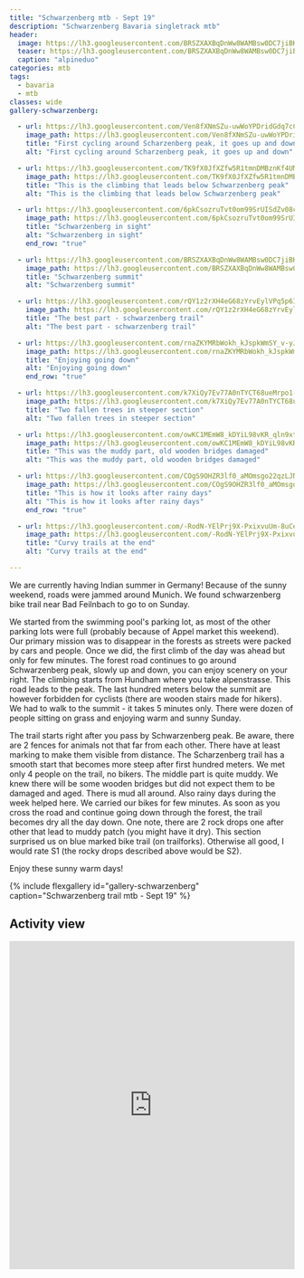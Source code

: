 ```yaml
---
title: "Schwarzenberg mtb - Sept 19"
description: "Schwarzenberg Bavaria singletrack mtb"
header:
  image: https://lh3.googleusercontent.com/BRSZXAXBqDnWw8WAMBsw0DC7jiBKCY4cYktXYrKeUApy-u9VSfVS0o2V9Pyi9g8GfBilmAr8XwefOz3dkEMc7Ko2fHSd3CTkHXMl53UNC7XH9CL_-hNw0v3bp1uhNTQCKyc1Xw1TUVJXtwfUtPu54lcEjdxEnINYiSo2RzUvyXseuSLdnNVlTbTzQ_iqUNdWllzyabwg9U6q-WUVKZYWXvuYM6A_w68SGpNb18kpXK3PO5r_70lCPpQIqVVc_9Fg8kG09S4kzjPMw-J9PUPQsBGQk_81ZWlMvyFOkA5qlKm0XmYa0haeo9uWmvzI0TcwwugvoB1yyoqatz1lhW71RaLKBKc_X_R8nKle_oC0nGywDABHnO6AfuazwTmzlbM6JGEQchx__sSiyPbDScO_DGL-Qf2s83ht0qHgQD59lo0jd0QFiX2eM-93R0yttF1Fj0UT02EjXu2qrf5bT7VG4H1lDaWgkpxrjtySf2sfqWAPsc-xoDS30TgimazuwS0YFAymfh7ZQMQIwujbtXDSl_cNQNW0HT2wmz2KO0rN-1x8YzPcZeFU-XIj-cA2A_8zTfJunFmZWw11L57VkcLMj3xQZAPpfsOBQrgCm4AykwQt9923GkQnLa6qUEXy3EcOHcrKPRXFBbS9iMaKYcyVUN6rvSk_EDXwvpKnHpt90uZwRQQtGiJGjXfE3F4o7N2zWXtbq75MkqSPo1mV66RXmDbVGQkQiKSA0mJ4qANizftDXb-TdA=w2016-h1512-no
  teaser: https://lh3.googleusercontent.com/BRSZXAXBqDnWw8WAMBsw0DC7jiBKCY4cYktXYrKeUApy-u9VSfVS0o2V9Pyi9g8GfBilmAr8XwefOz3dkEMc7Ko2fHSd3CTkHXMl53UNC7XH9CL_-hNw0v3bp1uhNTQCKyc1Xw1TUVJXtwfUtPu54lcEjdxEnINYiSo2RzUvyXseuSLdnNVlTbTzQ_iqUNdWllzyabwg9U6q-WUVKZYWXvuYM6A_w68SGpNb18kpXK3PO5r_70lCPpQIqVVc_9Fg8kG09S4kzjPMw-J9PUPQsBGQk_81ZWlMvyFOkA5qlKm0XmYa0haeo9uWmvzI0TcwwugvoB1yyoqatz1lhW71RaLKBKc_X_R8nKle_oC0nGywDABHnO6AfuazwTmzlbM6JGEQchx__sSiyPbDScO_DGL-Qf2s83ht0qHgQD59lo0jd0QFiX2eM-93R0yttF1Fj0UT02EjXu2qrf5bT7VG4H1lDaWgkpxrjtySf2sfqWAPsc-xoDS30TgimazuwS0YFAymfh7ZQMQIwujbtXDSl_cNQNW0HT2wmz2KO0rN-1x8YzPcZeFU-XIj-cA2A_8zTfJunFmZWw11L57VkcLMj3xQZAPpfsOBQrgCm4AykwQt9923GkQnLa6qUEXy3EcOHcrKPRXFBbS9iMaKYcyVUN6rvSk_EDXwvpKnHpt90uZwRQQtGiJGjXfE3F4o7N2zWXtbq75MkqSPo1mV66RXmDbVGQkQiKSA0mJ4qANizftDXb-TdA=w800-h300-no
  caption: "alpineduo"
categories: mtb
tags:
  - bavaria
  - mtb
classes: wide
gallery-schwarzenberg:

  - url: https://lh3.googleusercontent.com/Ven8fXNmSZu-uwWoYPDridGdq7cCP1gJCITHRd3dXyLrV0CMuUisRVIilKJlR1CIMxNPtEvY6JGHYZYuYikJ9D2UqPM5NTOJhdtewtS_eoBbSUJgbWU0NSPYj-b_jYOAEGmfDxF_0mLhU35brwq874ZbyUih93ij9iTjyTCJW_FQL2R2nQtXL1AsMdxn_MbJz_lG93RpEhLFMBvOaq0elnYBObsJ0Il_CdsqLkDgamLqwvRlZdwaMvnO8e_rFSKcUPDzxHHcmp4bjCCCtfAMxpRaNqq2DKB8Ku7m4iHMIEhongw2zwvhZqNuv2rcLh6GiyO8iT46QnDFUBFyZOvoPeX2495oOmGOvcRcmhlEe_NNL2fMWNB6vlOg9eE1q0wsJ-7-MGk2JmdZGUfjCklxNp-nZT_H3ft_yNKeGbDB7jyZKbfLKJNtld7G2MgKTCCac65iZlCq810nE81ik29gx3bvj3Jj0y7iN2aq8DQv8HzY96FUDyNgGjQCzEBTow2JoK487ZWhSfUxxVTiqZ799Ru4CDbTKJ3_qEeT8umJQD-zx7BwpeeZUQ2s7gaaE6mLXe45-wiGm4ezYabdPbv7QiJQ6VvsZ8Ris96e2bB9_BLnO1j2okTZ93zgkl4FJoviKapuRvLKA3gy1rCyoEA5sPFuv6aunh_1dvV3JTP2jCca1VTDFzAYYPdt09721_wnV7iQLoRyYBCiWQdCFwG9nuhiW0qGK4rJp1wEAzma0l21DPp_ZA=w1156-h1540-no
    image_path: https://lh3.googleusercontent.com/Ven8fXNmSZu-uwWoYPDridGdq7cCP1gJCITHRd3dXyLrV0CMuUisRVIilKJlR1CIMxNPtEvY6JGHYZYuYikJ9D2UqPM5NTOJhdtewtS_eoBbSUJgbWU0NSPYj-b_jYOAEGmfDxF_0mLhU35brwq874ZbyUih93ij9iTjyTCJW_FQL2R2nQtXL1AsMdxn_MbJz_lG93RpEhLFMBvOaq0elnYBObsJ0Il_CdsqLkDgamLqwvRlZdwaMvnO8e_rFSKcUPDzxHHcmp4bjCCCtfAMxpRaNqq2DKB8Ku7m4iHMIEhongw2zwvhZqNuv2rcLh6GiyO8iT46QnDFUBFyZOvoPeX2495oOmGOvcRcmhlEe_NNL2fMWNB6vlOg9eE1q0wsJ-7-MGk2JmdZGUfjCklxNp-nZT_H3ft_yNKeGbDB7jyZKbfLKJNtld7G2MgKTCCac65iZlCq810nE81ik29gx3bvj3Jj0y7iN2aq8DQv8HzY96FUDyNgGjQCzEBTow2JoK487ZWhSfUxxVTiqZ799Ru4CDbTKJ3_qEeT8umJQD-zx7BwpeeZUQ2s7gaaE6mLXe45-wiGm4ezYabdPbv7QiJQ6VvsZ8Ris96e2bB9_BLnO1j2okTZ93zgkl4FJoviKapuRvLKA3gy1rCyoEA5sPFuv6aunh_1dvV3JTP2jCca1VTDFzAYYPdt09721_wnV7iQLoRyYBCiWQdCFwG9nuhiW0qGK4rJp1wEAzma0l21DPp_ZA=w300-h400-no
    title: "First cycling around Scharzenberg peak, it goes up and down"
    alt: "First cycling around Scharzenberg peak, it goes up and down"

  - url: https://lh3.googleusercontent.com/TK9fX0JfXZfw5R1tmnDMBznKf4UMhbggKmbv6zUICDDXcOyjNVUEu_UevXNpx3VeW8-KojnPmPcw3ZFbNygkRwYBRZLJLDB_2UB3L3fzM1-rZCZD0fFlmaIzkj1zWrwKuwzg2LvVKo4WCsgPE5l0vqPh489U-i9z5d4SThIc5GIteGSpoai9ZXUI4bSn1F5wqFc7k3_l3-1uQiEMj112Z-UcvfbXtQFGlfoY1pguqJEWutAruy3MrOKirqGviQwiHb2L_45-vgXWbATduxeMNniD7boR8nob-8W7YtiHrwBMx-AjelHE5rU6oqFKOIMiTB8LfhBUP_MPAgyN9LDruyA8qwA4PvqElOgTwCfzrG1aCoEqvPruORYbguBYQzzVLL3Db2pfmyde8lk4WSH8Bp6_hFMXKGrpn7NLS-iRtktAdlAx696FUf3ocvWZbYAOiPwA6Z2ts1pPhQOUnncscYXox_SXP0TqcEFUvDOWSaPZygkoyxk1jBcHmjy05eJUGOgxk_GSJaeEYEZ35QGn-Mc7yH_YQYNlC6fOQiKHlL1QGu4_vII_Um10loXjMKOlpW8kqLXLl1TG4IB5YHBAprvcoEP-cWx1-E5-EoPVTUBDt0oOf1xilFHGXiljmeG8R27FkldSipKxW1usNuWQ6Sepl_gxmeNSjXIqQiFc7Vd3oO06ROxf8LU7_fOPPXgXmoE8Sk7qUv-zuQ6dnKUkLkefcKY0BQCFJDP600OBhlwnRxe4Kw=w1156-h1540-no
    image_path: https://lh3.googleusercontent.com/TK9fX0JfXZfw5R1tmnDMBznKf4UMhbggKmbv6zUICDDXcOyjNVUEu_UevXNpx3VeW8-KojnPmPcw3ZFbNygkRwYBRZLJLDB_2UB3L3fzM1-rZCZD0fFlmaIzkj1zWrwKuwzg2LvVKo4WCsgPE5l0vqPh489U-i9z5d4SThIc5GIteGSpoai9ZXUI4bSn1F5wqFc7k3_l3-1uQiEMj112Z-UcvfbXtQFGlfoY1pguqJEWutAruy3MrOKirqGviQwiHb2L_45-vgXWbATduxeMNniD7boR8nob-8W7YtiHrwBMx-AjelHE5rU6oqFKOIMiTB8LfhBUP_MPAgyN9LDruyA8qwA4PvqElOgTwCfzrG1aCoEqvPruORYbguBYQzzVLL3Db2pfmyde8lk4WSH8Bp6_hFMXKGrpn7NLS-iRtktAdlAx696FUf3ocvWZbYAOiPwA6Z2ts1pPhQOUnncscYXox_SXP0TqcEFUvDOWSaPZygkoyxk1jBcHmjy05eJUGOgxk_GSJaeEYEZ35QGn-Mc7yH_YQYNlC6fOQiKHlL1QGu4_vII_Um10loXjMKOlpW8kqLXLl1TG4IB5YHBAprvcoEP-cWx1-E5-EoPVTUBDt0oOf1xilFHGXiljmeG8R27FkldSipKxW1usNuWQ6Sepl_gxmeNSjXIqQiFc7Vd3oO06ROxf8LU7_fOPPXgXmoE8Sk7qUv-zuQ6dnKUkLkefcKY0BQCFJDP600OBhlwnRxe4Kw=w300-h400-no
    title: "This is the climbing that leads below Schwarzenberg peak"
    alt: "This is the climbing that leads below Schwarzenberg peak"

  - url: https://lh3.googleusercontent.com/6pkCsozruTvt0om99SrUISdZv08cpTl8728ajy4vil93ObbT5ape2sIgE-T6nCbivWgPQKBSfTjt152gYyVVnbakKa23foNRLfFBzPwMPA7948AwqspSPvV3Q7K88CLiqlKG2fOnUzwylUpxf0-Qnd6RqF-MTyK1ifl6zWTvru_PfTUjax5VGtFG5n8555ABwpGjk49ZzO_wT7hfRrtYQvM8pzBL8REFqGqYH54iEvHtSu_vqldF0ykQXoEY5_Yjb4xCG2nM9U4vhivlOUETDWq0KRSkxinwexJtm9RHCzx_ujXkRloYH7ValJLOyc7OYiYRsgFAlOe_5L7vVbhr8WIXb899bQ23clT3cQsAuiZLRmaZ-E1fAbuhEnu-iNB3we_GRf1KqXbLSiV6JZngU_tA58GMzDIoqTuY7viDqs8qQ61NpEGQ1K5oGbulqLIkJyS-iqRjVNUkLegHJHB3I9tSjwYjeLR_edTLOYcAUwDg48RLQQxEpveB-ajD3u1VgbPtj8-KZPww8V9arOBIHDtj9cYADVNiCmCLdDoL8waVoeyhttx2n8tJRfiXcpCDsb8Wm8Fbgp5Yv5NFJzxKiLxCf5jESccH4Am_6aGI4pC4JI-v-BlB0I6oGniwsDm_9iS2apK7B-YY71zGWbyLEOYz_wJ0GwzkiwOvniB-_MZ4TpfUgvI-eFXipChaWXMVDJVMcXetDDm0OzIlEgWtBloWBqQNIvN4YuRdvgZj86YLWyNq5w=w2016-h1512-no
    image_path: https://lh3.googleusercontent.com/6pkCsozruTvt0om99SrUISdZv08cpTl8728ajy4vil93ObbT5ape2sIgE-T6nCbivWgPQKBSfTjt152gYyVVnbakKa23foNRLfFBzPwMPA7948AwqspSPvV3Q7K88CLiqlKG2fOnUzwylUpxf0-Qnd6RqF-MTyK1ifl6zWTvru_PfTUjax5VGtFG5n8555ABwpGjk49ZzO_wT7hfRrtYQvM8pzBL8REFqGqYH54iEvHtSu_vqldF0ykQXoEY5_Yjb4xCG2nM9U4vhivlOUETDWq0KRSkxinwexJtm9RHCzx_ujXkRloYH7ValJLOyc7OYiYRsgFAlOe_5L7vVbhr8WIXb899bQ23clT3cQsAuiZLRmaZ-E1fAbuhEnu-iNB3we_GRf1KqXbLSiV6JZngU_tA58GMzDIoqTuY7viDqs8qQ61NpEGQ1K5oGbulqLIkJyS-iqRjVNUkLegHJHB3I9tSjwYjeLR_edTLOYcAUwDg48RLQQxEpveB-ajD3u1VgbPtj8-KZPww8V9arOBIHDtj9cYADVNiCmCLdDoL8waVoeyhttx2n8tJRfiXcpCDsb8Wm8Fbgp5Yv5NFJzxKiLxCf5jESccH4Am_6aGI4pC4JI-v-BlB0I6oGniwsDm_9iS2apK7B-YY71zGWbyLEOYz_wJ0GwzkiwOvniB-_MZ4TpfUgvI-eFXipChaWXMVDJVMcXetDDm0OzIlEgWtBloWBqQNIvN4YuRdvgZj86YLWyNq5w=w300-h400-no
    title: "Schwarzenberg in sight"
    alt: "Schwarzenberg in sight"
    end_row: "true"

  - url: https://lh3.googleusercontent.com/BRSZXAXBqDnWw8WAMBsw0DC7jiBKCY4cYktXYrKeUApy-u9VSfVS0o2V9Pyi9g8GfBilmAr8XwefOz3dkEMc7Ko2fHSd3CTkHXMl53UNC7XH9CL_-hNw0v3bp1uhNTQCKyc1Xw1TUVJXtwfUtPu54lcEjdxEnINYiSo2RzUvyXseuSLdnNVlTbTzQ_iqUNdWllzyabwg9U6q-WUVKZYWXvuYM6A_w68SGpNb18kpXK3PO5r_70lCPpQIqVVc_9Fg8kG09S4kzjPMw-J9PUPQsBGQk_81ZWlMvyFOkA5qlKm0XmYa0haeo9uWmvzI0TcwwugvoB1yyoqatz1lhW71RaLKBKc_X_R8nKle_oC0nGywDABHnO6AfuazwTmzlbM6JGEQchx__sSiyPbDScO_DGL-Qf2s83ht0qHgQD59lo0jd0QFiX2eM-93R0yttF1Fj0UT02EjXu2qrf5bT7VG4H1lDaWgkpxrjtySf2sfqWAPsc-xoDS30TgimazuwS0YFAymfh7ZQMQIwujbtXDSl_cNQNW0HT2wmz2KO0rN-1x8YzPcZeFU-XIj-cA2A_8zTfJunFmZWw11L57VkcLMj3xQZAPpfsOBQrgCm4AykwQt9923GkQnLa6qUEXy3EcOHcrKPRXFBbS9iMaKYcyVUN6rvSk_EDXwvpKnHpt90uZwRQQtGiJGjXfE3F4o7N2zWXtbq75MkqSPo1mV66RXmDbVGQkQiKSA0mJ4qANizftDXb-TdA=w2016-h1512-no
    image_path: https://lh3.googleusercontent.com/BRSZXAXBqDnWw8WAMBsw0DC7jiBKCY4cYktXYrKeUApy-u9VSfVS0o2V9Pyi9g8GfBilmAr8XwefOz3dkEMc7Ko2fHSd3CTkHXMl53UNC7XH9CL_-hNw0v3bp1uhNTQCKyc1Xw1TUVJXtwfUtPu54lcEjdxEnINYiSo2RzUvyXseuSLdnNVlTbTzQ_iqUNdWllzyabwg9U6q-WUVKZYWXvuYM6A_w68SGpNb18kpXK3PO5r_70lCPpQIqVVc_9Fg8kG09S4kzjPMw-J9PUPQsBGQk_81ZWlMvyFOkA5qlKm0XmYa0haeo9uWmvzI0TcwwugvoB1yyoqatz1lhW71RaLKBKc_X_R8nKle_oC0nGywDABHnO6AfuazwTmzlbM6JGEQchx__sSiyPbDScO_DGL-Qf2s83ht0qHgQD59lo0jd0QFiX2eM-93R0yttF1Fj0UT02EjXu2qrf5bT7VG4H1lDaWgkpxrjtySf2sfqWAPsc-xoDS30TgimazuwS0YFAymfh7ZQMQIwujbtXDSl_cNQNW0HT2wmz2KO0rN-1x8YzPcZeFU-XIj-cA2A_8zTfJunFmZWw11L57VkcLMj3xQZAPpfsOBQrgCm4AykwQt9923GkQnLa6qUEXy3EcOHcrKPRXFBbS9iMaKYcyVUN6rvSk_EDXwvpKnHpt90uZwRQQtGiJGjXfE3F4o7N2zWXtbq75MkqSPo1mV66RXmDbVGQkQiKSA0mJ4qANizftDXb-TdA=w400-h300-no
    title: "Schwarzenberg summit"
    alt: "Schwarzenberg summit"

  - url: https://lh3.googleusercontent.com/rQY1z2rXH4eG68zYrvEylVPq5p6ILmFvPpOdZDINN2Y2NHHbRes8hGuSlH1F7pxGYsOcvAQ7vZ6_Ffr-w1P8yj2w8IY4nl272rXlbP6l-J1T-g6cg-CRJwiIv_Mr4--lUVsqPxv5JfjjSCFuWIy8z2h2hziEI6frL447YewsEx_-TeAR1irqJJJvhC4jePc93FSrjhHAh8WSHenmuXRDwHXHzGiYjLv6JfiNkTzUP1ATQLfprm9-_xDS2w8xoykTnTZtL8XsZwX0EiVeuL01vFV-gYW7cNE7g2Gt-hwo1ITJHoktaleucem8SeVsvUfGYWup7gficyVdm9UmEiMxNFqg5F4_BsGBipZXSYmfBSlnRoNNjC0FfV9rqkeodRk41EeoTxZ_qmA4Jbhs17lq55uTXMZ1DQ02OdOTHRg8LiI_5Muj_LfPrlAqNSVEXDco777jDtTuWuR4s7HRMVVBWvCvQde30i3Ihxk1FvJVpLTBb_Nxnv6olxwd9cL0I4NQaLAYnIF4KBt8AWiyA64lhg25zbN1jzMejmXEwWhTznf0Dt2TZX83ivkLtRHylBdZCWcaaFUlnaP183mWyg0XyBdMv7aM-D42Us5p2hX0ZzIZ-kljfH9f2nGFXklZO3xcwgrMZ4z815nJaQUrRktQ8eHJmSPurJpECM46MRBIeJB5R2T8ME6S5s59qvxgXbX4K1tpK8RerFN808RUbdusoZHKuhEIStlljgRS2MXE20a-KDwqWA=w1156-h1540-no
    image_path: https://lh3.googleusercontent.com/rQY1z2rXH4eG68zYrvEylVPq5p6ILmFvPpOdZDINN2Y2NHHbRes8hGuSlH1F7pxGYsOcvAQ7vZ6_Ffr-w1P8yj2w8IY4nl272rXlbP6l-J1T-g6cg-CRJwiIv_Mr4--lUVsqPxv5JfjjSCFuWIy8z2h2hziEI6frL447YewsEx_-TeAR1irqJJJvhC4jePc93FSrjhHAh8WSHenmuXRDwHXHzGiYjLv6JfiNkTzUP1ATQLfprm9-_xDS2w8xoykTnTZtL8XsZwX0EiVeuL01vFV-gYW7cNE7g2Gt-hwo1ITJHoktaleucem8SeVsvUfGYWup7gficyVdm9UmEiMxNFqg5F4_BsGBipZXSYmfBSlnRoNNjC0FfV9rqkeodRk41EeoTxZ_qmA4Jbhs17lq55uTXMZ1DQ02OdOTHRg8LiI_5Muj_LfPrlAqNSVEXDco777jDtTuWuR4s7HRMVVBWvCvQde30i3Ihxk1FvJVpLTBb_Nxnv6olxwd9cL0I4NQaLAYnIF4KBt8AWiyA64lhg25zbN1jzMejmXEwWhTznf0Dt2TZX83ivkLtRHylBdZCWcaaFUlnaP183mWyg0XyBdMv7aM-D42Us5p2hX0ZzIZ-kljfH9f2nGFXklZO3xcwgrMZ4z815nJaQUrRktQ8eHJmSPurJpECM46MRBIeJB5R2T8ME6S5s59qvxgXbX4K1tpK8RerFN808RUbdusoZHKuhEIStlljgRS2MXE20a-KDwqWA=w300-h400-no
    title: "The best part - schwarzenberg trail"
    alt: "The best part - schwarzenberg trail"

  - url: https://lh3.googleusercontent.com/rnaZKYMRbWokh_kJspkWmSY_v-yJDOGwVusXjTOTYOa0tyrh3gB4Jtau16Cz3sf_5Eufw-moMczg1ZAnp3Ft1GRI011B1qSayG6_Z8XKKv0YeNfAputCNhib3avS6IOc6RedqJzHH_eeN0Ls9dkzrrVqquQ1ATavX_rDN6l0Uupa11JQXTlqHACaqbCJxrSwVCsJF2_ztkgRiHjbIZhwLCYd7z2reXyF_v-G2fWL4ncHcgLXnf_i9tnkRpi6_6o_hKLW0MJ_uDLZ5dEbfNKEsxuzsMwFJr1igXSUxd9jk13mSMs3DX-1D3HmOzBpj7bV07unliElBZm2uZzNhS2iRna1K6ornEgUumg1V34PboAJF1cIOW9air-pydoH1-MkUuaTmp97N4KtLzE_oEsBJdSEYCWPcpBl6w59PItFQU2BCJCTsx3tP2rG1xaB5Hlz_MpwnSG1nhgOBrqHx2cX3utuTcM4AzBdbYYkJxS-N3vgYScgtuEy8CpewM13XBSPWBGZyxz_ywJJat94U85ijq1U3yBNOVSLI7YFjWtnexM-ayPJY-WBNjfPMYQxPmeSkZGJFEv3ySZ14_DnvsusgmhK_9OKfdjO1Zj0ClWl5k7vTJVMsfirP07V5ApFs4yOY99y6G2Aq9Sz_t8f-3PwpCELNFGxrvz9zTf-ecBk4E12nrjDyWhIc0wKdrPfYpBlYOZPjFqeyyOU1zJoooSiiAjKEMlKKNFEvFHBhYQlN3vL3rEj_A=w1156-h1540-no
    image_path: https://lh3.googleusercontent.com/rnaZKYMRbWokh_kJspkWmSY_v-yJDOGwVusXjTOTYOa0tyrh3gB4Jtau16Cz3sf_5Eufw-moMczg1ZAnp3Ft1GRI011B1qSayG6_Z8XKKv0YeNfAputCNhib3avS6IOc6RedqJzHH_eeN0Ls9dkzrrVqquQ1ATavX_rDN6l0Uupa11JQXTlqHACaqbCJxrSwVCsJF2_ztkgRiHjbIZhwLCYd7z2reXyF_v-G2fWL4ncHcgLXnf_i9tnkRpi6_6o_hKLW0MJ_uDLZ5dEbfNKEsxuzsMwFJr1igXSUxd9jk13mSMs3DX-1D3HmOzBpj7bV07unliElBZm2uZzNhS2iRna1K6ornEgUumg1V34PboAJF1cIOW9air-pydoH1-MkUuaTmp97N4KtLzE_oEsBJdSEYCWPcpBl6w59PItFQU2BCJCTsx3tP2rG1xaB5Hlz_MpwnSG1nhgOBrqHx2cX3utuTcM4AzBdbYYkJxS-N3vgYScgtuEy8CpewM13XBSPWBGZyxz_ywJJat94U85ijq1U3yBNOVSLI7YFjWtnexM-ayPJY-WBNjfPMYQxPmeSkZGJFEv3ySZ14_DnvsusgmhK_9OKfdjO1Zj0ClWl5k7vTJVMsfirP07V5ApFs4yOY99y6G2Aq9Sz_t8f-3PwpCELNFGxrvz9zTf-ecBk4E12nrjDyWhIc0wKdrPfYpBlYOZPjFqeyyOU1zJoooSiiAjKEMlKKNFEvFHBhYQlN3vL3rEj_A=w300-h400-no
    title: "Enjoying going down"
    alt: "Enjoying going down"
    end_row: "true"

  - url: https://lh3.googleusercontent.com/k7XiQy7Ev77A0nTYCT68ueMrpo1-BSJ2nj9sz_6tdPvm3wyDG-lOVTM-MRps-9VbwhVOOWmXCUz4Q6Itc6G_X7_-rJdUF61VO-7KFvb-hSeW4GzoO9GH-a1aPRzUDcW-W4szCUTMSPT8it6dOlk2DirtMrRa5DOlQD9EmhMs0QXapVQBIyRbBAu39zasQ_5BYt-NyPPZ9Pj2dSurPFLqE5GEpoP8WqL-mRl__tSTbCm1eWYV9Jy3TqyutPnckfGSI00OVnir9vprUmBL4s_rL85dslrIIih7QdkC-bYHVJGpuyif9iZJTIH3h1KAeP1qnRWbe5eow_ejnu1JC3ciDPPioyPxcWKYAuRlcTP-PPXGkxaahIT7GvV8kmitnv8YDSSRrsok1yYSDO3rPPnC7vyZQdK3TL9-sliZfe1zC8dEaXrloH9b81C7_IvMCtQhCmBMpKI2xaxuX64pX8zoCtnMNwxQwTvw_biefNM55awlWAR7xUZitVv9D-wPTfo_T8YUg_4YOsSsanYOenEuTAuUyW4yE2LpQiXPYmqcFnLLOs_FdJTXM2XkAJkMZGCcF2AA9pQ7HBrxcnYHJv0itPzowkbaU7MnbCUMfIwhf0hi6OSj9leh_kI6dEvLaZ9GID3kv1k2lMO2r0I0ta4ECmxyvnZv04g0II6f6PhxuMHCDm1biYIiSVH9JOyaAXOALaCitxhJumeuH2KQbyQOwOcAIB9IDic948W95P0AKEnI3mtxmA=w1156-h1540-no
    image_path: https://lh3.googleusercontent.com/k7XiQy7Ev77A0nTYCT68ueMrpo1-BSJ2nj9sz_6tdPvm3wyDG-lOVTM-MRps-9VbwhVOOWmXCUz4Q6Itc6G_X7_-rJdUF61VO-7KFvb-hSeW4GzoO9GH-a1aPRzUDcW-W4szCUTMSPT8it6dOlk2DirtMrRa5DOlQD9EmhMs0QXapVQBIyRbBAu39zasQ_5BYt-NyPPZ9Pj2dSurPFLqE5GEpoP8WqL-mRl__tSTbCm1eWYV9Jy3TqyutPnckfGSI00OVnir9vprUmBL4s_rL85dslrIIih7QdkC-bYHVJGpuyif9iZJTIH3h1KAeP1qnRWbe5eow_ejnu1JC3ciDPPioyPxcWKYAuRlcTP-PPXGkxaahIT7GvV8kmitnv8YDSSRrsok1yYSDO3rPPnC7vyZQdK3TL9-sliZfe1zC8dEaXrloH9b81C7_IvMCtQhCmBMpKI2xaxuX64pX8zoCtnMNwxQwTvw_biefNM55awlWAR7xUZitVv9D-wPTfo_T8YUg_4YOsSsanYOenEuTAuUyW4yE2LpQiXPYmqcFnLLOs_FdJTXM2XkAJkMZGCcF2AA9pQ7HBrxcnYHJv0itPzowkbaU7MnbCUMfIwhf0hi6OSj9leh_kI6dEvLaZ9GID3kv1k2lMO2r0I0ta4ECmxyvnZv04g0II6f6PhxuMHCDm1biYIiSVH9JOyaAXOALaCitxhJumeuH2KQbyQOwOcAIB9IDic948W95P0AKEnI3mtxmA=w300-h400-no
    title: "Two fallen trees in steeper section"
    alt: "Two fallen trees in steeper section"

  - url: https://lh3.googleusercontent.com/owKC1MEmW8_kDYiL98vKR_qln9xt-15cyoj3Z7baX5SlL2CLtmmE4mxtckRqG9pZWe1i1EgzkHAyzDuaEc6ZaNQahwsocXRTtLSFth4szW3uLmMMky2Hkj5sTxQ8i5o1tGB7lw8A7g79dSeDNo-KO-HmTpky8N6t1UcjzKlC8aurZ1XA2MS3i1WU05fDqGqM1udWeNnLzZdSe5Bt-J31t0roXS7zo4MDTDjD6IdtEAIFbL4gy7OTly3DkOfR0sqaoYQBmDzhhd0-VxhuacOaf7qHgBf4wHzH3BT6131TZm-1jKtuYaAFW7L2bv3UlEVwJIfHtBomklRNuieepdakwpZofESvpkL1YKgBuWi8avRBOZp6vdL_EU-sH8EsET1-VZ47z5qVTXJJhysnH7GgU5ckgYQFG75uMk4D3SuxxdhbE60HnqD0kyrSLvpGE7BBYV4seZ6AGvkLTu5t2tnzkNrTbsgfZBlvZnSeu5vu8sDVYChDcuf50czDN_nK-wYaQJSm_nHYXa40zL-zjx5Ts-p5_FXS5OOzc14Epn_vp18zWguDxQJih3J0KFPpvUffPRCXWDtl1YqLzjFss53O1Bb2Kb9T164Psh1NUEt3ErLQ_PEqqkHwnOQqlNC7Rp4xzzmvl5atC_fVkSPMchYFCNC3XkCoaQwW5RRHC2mXKSAw8yrSpasSDu0v0F-LCjZs4q0CQlZs9pelTPNvex61nNNxTddP0VHafefNOGVi0G0cTULyaA=w1156-h1540-no
    image_path: https://lh3.googleusercontent.com/owKC1MEmW8_kDYiL98vKR_qln9xt-15cyoj3Z7baX5SlL2CLtmmE4mxtckRqG9pZWe1i1EgzkHAyzDuaEc6ZaNQahwsocXRTtLSFth4szW3uLmMMky2Hkj5sTxQ8i5o1tGB7lw8A7g79dSeDNo-KO-HmTpky8N6t1UcjzKlC8aurZ1XA2MS3i1WU05fDqGqM1udWeNnLzZdSe5Bt-J31t0roXS7zo4MDTDjD6IdtEAIFbL4gy7OTly3DkOfR0sqaoYQBmDzhhd0-VxhuacOaf7qHgBf4wHzH3BT6131TZm-1jKtuYaAFW7L2bv3UlEVwJIfHtBomklRNuieepdakwpZofESvpkL1YKgBuWi8avRBOZp6vdL_EU-sH8EsET1-VZ47z5qVTXJJhysnH7GgU5ckgYQFG75uMk4D3SuxxdhbE60HnqD0kyrSLvpGE7BBYV4seZ6AGvkLTu5t2tnzkNrTbsgfZBlvZnSeu5vu8sDVYChDcuf50czDN_nK-wYaQJSm_nHYXa40zL-zjx5Ts-p5_FXS5OOzc14Epn_vp18zWguDxQJih3J0KFPpvUffPRCXWDtl1YqLzjFss53O1Bb2Kb9T164Psh1NUEt3ErLQ_PEqqkHwnOQqlNC7Rp4xzzmvl5atC_fVkSPMchYFCNC3XkCoaQwW5RRHC2mXKSAw8yrSpasSDu0v0F-LCjZs4q0CQlZs9pelTPNvex61nNNxTddP0VHafefNOGVi0G0cTULyaA=w300-h400-no
    title: "This was the muddy part, old wooden bridges damaged"
    alt: "This was the muddy part, old wooden bridges damaged"

  - url: https://lh3.googleusercontent.com/COgS9OHZR3lf0_aMOmsgo22qzLJNK9hJC9bzutBE0LsiI95lBDF6SihZ-Y_CbLzZ_CBYM9U0cuDasP_svDafjvTXUUAxf2r9UaJh5R0QAQNIaqv6EhzC8Zw-R0hrh_p3jXj-TP9DH_SXgh18-MUx-9vbuIvHf_dYi6Y1BQA68ug3k4A2s_Ryyv9pWFUfrjDkCeflafbbvD9nlxjHTsBOIaScNKAQJYwzdK8lG1O3urZaVvBPpXaFg9vBMT30mDOYs5YpXSgXpVUIZNUBATFz373YrL4tO52CQ-wgu0S9cqYTyluh3z9FDArm7RHbQqz3MQBnS4B2TogvgyUO0n6CvRJ3qeQSRQ5lnxG_SKMbbBztxKpp4N0ynt-RfwZkOaJc39P_y_CI93GTYBTl6FRRH-cyJuiKM14cGNJ46Wwq3NURMMP0RE0NRs_D76CqLm_dowULDqNSRq1lWhxVvC6ON02CFzoTEz1Tbez_nN-8fr_XDWyqbzscJAaUWJOFXpDHrODg-a50glDjX_A9AMIM-CTn2Tv7FYjun5l-AiYzsgRa9ls0eT9dRHAjcCLKf4CvPl0uHvW9w_oLqZ5uIQ_Z3Bx9U3ImcJrme2q64dBcFlN61bsoBkADB5AM2OFKaoZGG-NBLJteXisDq-UkXs6QJN2QO00mUv6oraiL0BQvrf0-A-pRkGj9TaTi2jWDUBVlfOotgtXZIB5HnOzgoyxAHdr0ndFlxL1L0Vme4W5y8Y-jeFgvDA=w1156-h1540-no
    image_path: https://lh3.googleusercontent.com/COgS9OHZR3lf0_aMOmsgo22qzLJNK9hJC9bzutBE0LsiI95lBDF6SihZ-Y_CbLzZ_CBYM9U0cuDasP_svDafjvTXUUAxf2r9UaJh5R0QAQNIaqv6EhzC8Zw-R0hrh_p3jXj-TP9DH_SXgh18-MUx-9vbuIvHf_dYi6Y1BQA68ug3k4A2s_Ryyv9pWFUfrjDkCeflafbbvD9nlxjHTsBOIaScNKAQJYwzdK8lG1O3urZaVvBPpXaFg9vBMT30mDOYs5YpXSgXpVUIZNUBATFz373YrL4tO52CQ-wgu0S9cqYTyluh3z9FDArm7RHbQqz3MQBnS4B2TogvgyUO0n6CvRJ3qeQSRQ5lnxG_SKMbbBztxKpp4N0ynt-RfwZkOaJc39P_y_CI93GTYBTl6FRRH-cyJuiKM14cGNJ46Wwq3NURMMP0RE0NRs_D76CqLm_dowULDqNSRq1lWhxVvC6ON02CFzoTEz1Tbez_nN-8fr_XDWyqbzscJAaUWJOFXpDHrODg-a50glDjX_A9AMIM-CTn2Tv7FYjun5l-AiYzsgRa9ls0eT9dRHAjcCLKf4CvPl0uHvW9w_oLqZ5uIQ_Z3Bx9U3ImcJrme2q64dBcFlN61bsoBkADB5AM2OFKaoZGG-NBLJteXisDq-UkXs6QJN2QO00mUv6oraiL0BQvrf0-A-pRkGj9TaTi2jWDUBVlfOotgtXZIB5HnOzgoyxAHdr0ndFlxL1L0Vme4W5y8Y-jeFgvDA=w300-h400-no
    title: "This is how it looks after rainy days"
    alt: "This is how it looks after rainy days"
    end_row: "true"

  - url: https://lh3.googleusercontent.com/-RodN-YElPrj9X-PxixvuUm-8uCefmnBsUWy9v9qiVGeLmsf04VxEXpV64bLh6n7HyWdIf3AeLKEqzXotVSydquteBtUTZKCyDpHU4-rdDZsNJx-FLOnUuTIG088zkP9XHdEH3NmjXBfk99XZFK6VS7L3j4SmtXiqNy6biuWPmfZDz8a3JnSImJQr5WhnxzGnhMHovRR8AQUkvLkyM_ttBYO_8Q7CM5oAb8HsKm7n74C9V1p8Hv5SUVnuQjHF18UeEWYry0unhDJysPAIXJDeI5JxmVCgE7WwRO4CUzBnFm8CLoIzVhqaGsRBq0T2zCcbwV26BY7k3JHTach34Njr2jUv_9UeOnViLI4XSk5FhpVRFAgJe-lgZEQcY83xl09BSVDJklTzrjZVap4c7j8tVLJpsH8u3Zg8VZMHwJLJ_hlYH4tRY_pljpSgH1WLU_I3p4cAMSftl5rskzZ7b3Fra90EoZetSvxf_bXJCFeTMfZTUpCT_Xx4vtIBFNN2nUM8WzfceRpGlpo87sIhK5ooZizor3VNvp20GulhRI0IXN3Kb9DyL9m6Mwt6frr2pIw-99oexlvcmLNW6-oyEmuMA_NPRqGZQXugGe3NknQk3-hSxag5CgaMzPP9POFxix7NuaO4EoIYkAGQQJ3McIuMYwCwyiN3GoyPuVcCLzqKtlmFzAsh0fiFfDJbt_NSqrHUrZyKrGlWoMSp7wE2YxiQgG8bq5zyw4B8VavRAamIeXpQMbnkA=w1156-h1540-no
    image_path: https://lh3.googleusercontent.com/-RodN-YElPrj9X-PxixvuUm-8uCefmnBsUWy9v9qiVGeLmsf04VxEXpV64bLh6n7HyWdIf3AeLKEqzXotVSydquteBtUTZKCyDpHU4-rdDZsNJx-FLOnUuTIG088zkP9XHdEH3NmjXBfk99XZFK6VS7L3j4SmtXiqNy6biuWPmfZDz8a3JnSImJQr5WhnxzGnhMHovRR8AQUkvLkyM_ttBYO_8Q7CM5oAb8HsKm7n74C9V1p8Hv5SUVnuQjHF18UeEWYry0unhDJysPAIXJDeI5JxmVCgE7WwRO4CUzBnFm8CLoIzVhqaGsRBq0T2zCcbwV26BY7k3JHTach34Njr2jUv_9UeOnViLI4XSk5FhpVRFAgJe-lgZEQcY83xl09BSVDJklTzrjZVap4c7j8tVLJpsH8u3Zg8VZMHwJLJ_hlYH4tRY_pljpSgH1WLU_I3p4cAMSftl5rskzZ7b3Fra90EoZetSvxf_bXJCFeTMfZTUpCT_Xx4vtIBFNN2nUM8WzfceRpGlpo87sIhK5ooZizor3VNvp20GulhRI0IXN3Kb9DyL9m6Mwt6frr2pIw-99oexlvcmLNW6-oyEmuMA_NPRqGZQXugGe3NknQk3-hSxag5CgaMzPP9POFxix7NuaO4EoIYkAGQQJ3McIuMYwCwyiN3GoyPuVcCLzqKtlmFzAsh0fiFfDJbt_NSqrHUrZyKrGlWoMSp7wE2YxiQgG8bq5zyw4B8VavRAamIeXpQMbnkA=w300-h400-no
    title: "Curvy trails at the end"
    alt: "Curvy trails at the end"

---
```


We are currently having Indian summer in Germany! Because of the sunny weekend, roads were jammed around Munich. We found schwarzenberg bike trail near Bad Feilnbach to go to on Sunday.

We started from the swimming pool's parking lot, as most of the other parking lots were full (probably because of Appel market this weekend). Our primary mission was to disappear in the forests as streets were packed by cars and people. Once we did, the first climb of the day was ahead but only for few minutes. The forest road continues to go around Schwarzenberg peak, slowly up and down, you can enjoy scenery on your right. The climbing starts from Hundham where you take alpenstrasse. This road leads to the peak. The last hundred meters below the summit are however forbidden for cyclists (there are wooden stairs made for hikers). We had to walk to the summit - it takes 5 minutes only. There were dozen of people sitting on grass and enjoying warm and sunny Sunday.

The trail starts right after you pass by Schwarzenberg peak. Be aware, there are 2 fences for animals not that far from each other. There have at least marking to make them visible from distance. The Scharzenberg trail has a smooth start that becomes more steep after first hundred meters. We met only 4 people on the trail, no bikers. The middle part is quite muddy. We knew there will be some wooden bridges but did not expect them to be damaged and aged. There is mud all around. Also rainy days during the week helped here. We carried our bikes for few minutes. As soon as you cross the road and continue going down through the forest, the trail becomes dry all the day down. One note, there are 2 rock drops one after other that lead to muddy patch (you might have it dry). This section surprised us on blue marked bike trail (on trailforks). Otherwise all good, I would rate S1 (the rocky drops described above would be S2).

Enjoy these sunny warm days!

{% include flexgallery id="gallery-schwarzenberg" caption="Schwarzenberg trail mtb - Sept 19" %}  

## Activity view

<iframe src="https://www.komoot.com/tour/99141491/embed?profile=1" width="100%" height="580" frameborder="0" scrolling="no"></iframe>
